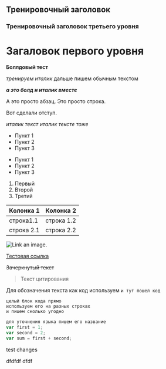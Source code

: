 ## Тренировочный заголовок

### Тренировочный заголовок третьего уровня

# Загаловок первого уровня

**Боллдовый тест**

*тренируем италик* дальше пишем обычным текстом

***а это болд и италик вместе***

А это просто абзац.
Это просто строка.

Вот сделали отступ.

*италик текст*
_италик тексте тоже_

* Пункт 1
* Пункт 2
* Пункт 3

- Пункт 1
- Пункт 2
- Пункт 3
 
 1. Первый
 2. Второй
 3. Третий


 Колонка 1|Колонка 2
 -|-
 строка1.1|строка 1.2
строка 2.1|строка 2.2


![Link an image.](/learn/azure-devops/shared/media/mara.png)


[Тестовая ссылка](https://stackoverflow.com/questions/11183788/in-a-git-repository-how-to-properly-rename-a-directory)

~~Зачеркнутый текст~~

> Текст цитирования


Для обозначения текста как код используем `и тут пошел код`

```
целый блок кода прямо
используем его на разных строках
и пишем сколько угодно
```


```javascript
для уточнения языка пишем его название
var first = 1;
var second = 2;
var sum = first + second;
```

test changes   

dfdfdf
dfdf

